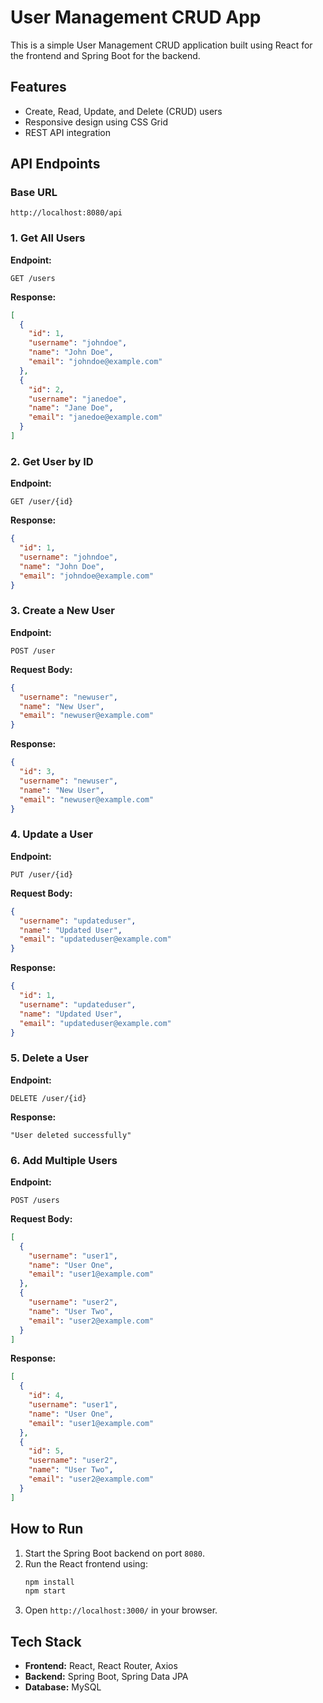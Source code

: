 # User Management CRUD App

This is a simple User Management CRUD application built using React for the frontend and Spring Boot for the backend.

## Features
- Create, Read, Update, and Delete (CRUD) users
- Responsive design using CSS Grid
- REST API integration

## API Endpoints

### Base URL
```
http://localhost:8080/api
```

### 1. Get All Users
**Endpoint:**
```
GET /users
```
**Response:**
```json
[
  {
    "id": 1,
    "username": "johndoe",
    "name": "John Doe",
    "email": "johndoe@example.com"
  },
  {
    "id": 2,
    "username": "janedoe",
    "name": "Jane Doe",
    "email": "janedoe@example.com"
  }
]
```

### 2. Get User by ID
**Endpoint:**
```
GET /user/{id}
```
**Response:**
```json
{
  "id": 1,
  "username": "johndoe",
  "name": "John Doe",
  "email": "johndoe@example.com"
}
```

### 3. Create a New User
**Endpoint:**
```
POST /user
```
**Request Body:**
```json
{
  "username": "newuser",
  "name": "New User",
  "email": "newuser@example.com"
}
```
**Response:**
```json
{
  "id": 3,
  "username": "newuser",
  "name": "New User",
  "email": "newuser@example.com"
}
```

### 4. Update a User
**Endpoint:**
```
PUT /user/{id}
```
**Request Body:**
```json
{
  "username": "updateduser",
  "name": "Updated User",
  "email": "updateduser@example.com"
}
```
**Response:**
```json
{
  "id": 1,
  "username": "updateduser",
  "name": "Updated User",
  "email": "updateduser@example.com"
}
```

### 5. Delete a User
**Endpoint:**
```
DELETE /user/{id}
```
**Response:**
```
"User deleted successfully"
```

### 6. Add Multiple Users
**Endpoint:**
```
POST /users
```
**Request Body:**
```json
[
  {
    "username": "user1",
    "name": "User One",
    "email": "user1@example.com"
  },
  {
    "username": "user2",
    "name": "User Two",
    "email": "user2@example.com"
  }
]
```
**Response:**
```json
[
  {
    "id": 4,
    "username": "user1",
    "name": "User One",
    "email": "user1@example.com"
  },
  {
    "id": 5,
    "username": "user2",
    "name": "User Two",
    "email": "user2@example.com"
  }
]
```

## How to Run
1. Start the Spring Boot backend on port `8080`.
2. Run the React frontend using:
   ```sh
   npm install
   npm start
   ```
3. Open `http://localhost:3000/` in your browser.

## Tech Stack
- **Frontend:** React, React Router, Axios
- **Backend:** Spring Boot, Spring Data JPA
- **Database:** MySQL

